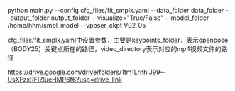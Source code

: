 python main.py --config cfg_files/fit_smplx.yaml     --data_folder data_folder    --output_folder output_folder     --visualize="True/False"    --model_folder /home/hhm/smpl_model   --vposer_ckpt V02_05

cfg_files/fit_smplx.yaml中设置参数，主要是keypoints_folder，表示openpose（BODY25）关键点所在的路径，video_directory表示对应的mp4视频文件的路径

https://drive.google.com/drive/folders/1tm1LrnhIJ99--UsXFzxRFIZlueHMP6f6?usp=drive_link
